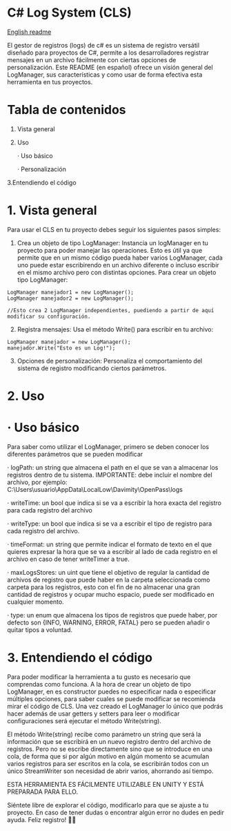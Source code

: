 # C# Log System (CLS)

[English readme](./README.md)

El gestor de registros (logs) de c# es un sistema de registro versátil diseñado para proyectos de C#, permite a los desarrolladores registrar mensajes en un archivo fácilmente con ciertas opciones de personalización. Este README (en español) ofrece un visión general del LogManager, sus características y como usar de forma efectiva esta herramienta en tus proyectos.

# Tabla de contenidos

1. Vista general
2. Uso
   
    · Uso básico

    · Personalización
   
3.Entendiendo el código

# 1. Vista general

Para usar el CLS en tu proyecto debes seguir los siguientes pasos simples:

1. Crea un objeto de tipo LogManager: Instancia un logManager en tu proyecto para poder manejar las operaciones. Esto es útil ya que permite que en un mismo código pueda haber varios LogManager, cada uno puede estar escribirendo en un archivo diferente o incluso escribir en el mismo archivo pero con distintas opciones. Para crear un objeto tipo LogManager:

```
LogManager manejador1 = new LogManager();
LogManager manejador2 = new LogManager();

//Esto crea 2 LogManager independientes, puediendo a partir de aquí modificar su configuración.
```

2. Registra mensajes: Usa el método Write() para escribir en tu archivo:

```
LogManager manejador = new LogManager();
manejador.Write("Esto es un Log!");
```

3. Opciones de personalización: Personaliza el comportamiento del sistema de registro modificando ciertos parámetros.

# 2. Uso

  # · Uso básico

  Para saber como utilizar el LogManager, primero se deben conocer los diferentes parámetros que se pueden modificar
  
  · logPath: un string que almacena el path en el que se van a almacenar los registros dentro de tu sistema. IMPORTANTE: debe incluir el nombre del archivo, por ejemplo:  C:\Users\usuario\AppData\LocalLow\Davimity\OpenPass\logs
  
  · writeTime: un bool que indica si se va a escribir la hora exacta del registro para cada registro del archivo
  
  · writeType: un bool que indica si se va a escribir el tipo de registro para cada registro del archivo.
  
  · timeFormat: un string que permite indicar el formato de texto en el que quieres expresar la hora que se va a escribir al lado de cada registro en el archivo en caso de tener writeTimer a true.
  
  · maxLogsStores: un uint que tiene el objetivo de regular la cantidad de archivos de registro que puede haber en la carpeta seleccionada como carpeta para los registros, esto con el fin de no almacenar una gran cantidad de registros y ocupar mucho espacio, puede ser modificado en cualquier momento.
  
  · type: un enum que almacena los tipos de registros que puede haber, por defecto son {INFO, WARNING, ERROR, FATAL} pero se pueden añadir o quitar tipos a voluntad.

# 3. Entendiendo el código

Para poder modificar la herramienta a tu gusto es necesario que comprendas como funciona. A la hora de crear un objeto de tipo LogManager, en es constructor puedes no especificar nada o especificar múltiples opciones, para saber cuales se puede modificar se recomienda mirar el código de CLS. Una vez creado el LogManager lo único que podrás hacer además de usar getters y setters para leer o modificar configuraciones será ejecutar el método Write(string).

El método Write(string) recibe como parámetro un string que será la información que se escribirá en un nuevo registro dentro del archivo de registros. Pero no se escribe directamente sino que se introduce en una cola, de forma que si por algún motivo en algún momento se acumulan varios registros para ser escritos en la cola, se escribirán todos con un único StreamWriter son necesidad de abrir varios, ahorrando así tiempo.

ESTA HERRAMIENTA ES FÁCILMENTE UTILIZABLE EN UNITY Y ESTÁ PREPARADA PARA ELLO.

Siéntete libre de explorar el código, modificarlo para que se ajuste a tu proyecto. En caso de tener dudas o encontrar algún error no dudes en pedir ayuda. Feliz registro! 📝🚀

